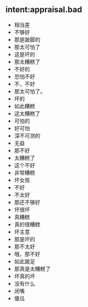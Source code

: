 ## intent:appraisal.bad
- 相当差
- 不够好
- 那是跛脚的
- 那太可怕了
- 这是坏的
- 那太糟糕了
- 不好的
- 恐怕不好
- 不，不好
- 那太可怕了。
- 坏的
- 如此糟糕
- 这太糟糕了
- 可怕的
- 好可怕
- 深不可测的
- 无益
- 那不好
- 太糟糕了
- 这个不好
- 非常糟糕
- 坏女孩
- 不好
- 不太好
- 那还不够好
- 坏很坏
- 真糟糕
- 真的很糟糕
- 坏主意
- 那是坏的
- 那不太好
- 哦，那不好
- 如此跛足
- 那真是太糟糕了
- 坏真的坏
- 没有什么
- 闭嘴
- 傻瓜
